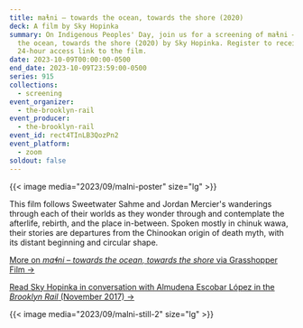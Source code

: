 ```yaml
---
title: maɬni – towards the ocean, towards the shore (2020)
deck: A film by Sky Hopinka
summary: On Indigenous Peoples' Day, join us for a screening of maɬni – towards
  the ocean, towards the shore (2020) by Sky Hopinka. Register to receive a
  24-hour access link to the film.
date: 2023-10-09T00:00:00-0500
end_date: 2023-10-09T23:59:00-0500
series: 915
collections:
  - screening
event_organizer:
  - the-brooklyn-rail
event_producer:
  - the-brooklyn-rail
event_id: rect4TInLB3QozPn2
event_platform:
  - zoom
soldout: false
---
```

{{< image media="2023/09/malni-poster" size="lg" >}}

This film follows Sweetwater Sahme and Jordan Mercier's wanderings through each of their worlds as they wonder through and contemplate the afterlife, rebirth, and the place in-between. Spoken mostly in chinuk wawa, their stories are departures from the Chinookan origin of death myth, with its distant beginning and circular shape.

[M﻿ore on *maɬni – towards the ocean, towards the shore* via Grasshopper Film →](https://grasshopperfilm.com/film/malni/)

[R﻿ead Sky Hopinka in conversation with Almudena Escobar López in the *Brooklyn Rail* (November 2017) →](https://brooklynrail.org/2017/11/film/Sky-Hopinka-and-belit-sa-with-Almudena-Escobar-Lopez)

{{< image media="2023/09/malni-still-2" size="lg" >}}